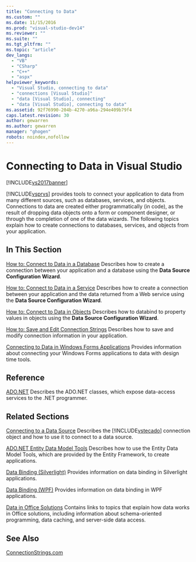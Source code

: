 ```yaml
---
title: "Connecting to Data"
ms.custom: ""
ms.date: 11/15/2016
ms.prod: "visual-studio-dev14"
ms.reviewer: ""
ms.suite: ""
ms.tgt_pltfrm: ""
ms.topic: "article"
dev_langs:
  - "VB"
  - "CSharp"
  - "C++"
  - "aspx"
helpviewer_keywords:
  - "Visual Studio, connecting to data"
  - "connections [Visual Studio]"
  - "data [Visual Studio], connecting"
  - "data [Visual Studio], connecting to data"
ms.assetid: 92f76990-204b-4270-a96a-294e409b79f4
caps.latest.revision: 30
author: gewarren
ms.author: gewarren
manager: "ghogen"
robots: noindex,nofollow
---
```

# Connecting to Data in Visual Studio
[!INCLUDE[vs2017banner](../includes/vs2017banner.md)]

[!INCLUDE[vsprvs](../includes/vsprvs-md.md)] provides tools to connect your application to data from many different sources, such as databases, services, and objects. Connections to data are created either programmatically (in code), as the result of dropping data objects onto a form or component designer, or through the completion of one of the data wizards. The following topics explain how to create connections to databases, services, and objects from your application.

## In This Section
 [How to: Connect to Data in a Database](../data-tools/how-to-connect-to-data-in-a-database.md)
 Describes how to create a connection between your application and a database using the **Data Source Configuration Wizard**.

 [How to: Connect to Data in a Service](../data-tools/how-to-connect-to-data-in-a-service.md)
 Describes how to create a connection between your application and the data returned from a Web service using the **Data Source Configuration Wizard**.

 [How to: Connect to Data in Objects](http://msdn.microsoft.com/library/862fd351-0f4d-4220-9743-6103b87dc24b)
 Describes how to databind to property values in objects using the **Data Source Configuration Wizard**.

 [How to: Save and Edit Connection Strings](~/E:/Repos/visualstudio-docs-pr/docs/data-tools/how-to-save-and-edit-connection-strings.md)
 Describes how to save and modify connection information in your application.

 [Connecting to Data in Windows Forms Applications](../data-tools/connecting-to-data-in-windows-forms-applications.md)
 Provides information about connecting your Windows Forms applications to data with design time tools.

## Reference
 [ADO.NET](http://msdn.microsoft.com/library/5b96ed06-9759-4966-a797-a1d5f6ee50ca)
 Describes the ADO.NET classes, which expose data-access services to the .NET programmer.

## Related Sections
 [Connecting to a Data Source](http://msdn.microsoft.com/library/9abc3f92-1be3-4e1a-b360-762dc689650e)
 Describes the [!INCLUDE[vstecado](../includes/vstecado-md.md)] connection object and how to use it to connect to a data source.

 [ADO.NET Entity Data Model  Tools](http://msdn.microsoft.com/en-us/91076853-0881-421b-837a-f582f36be527)
 Describes how to use the Entity Data Model Tools, which are provided by the Entity Framework, to create applications.

 [Data Binding (Silverlight)](http://go.microsoft.com/fwlink/?LinkId=166342)
 Provides information on data binding in Silverlight applications.

 [Data Binding (WPF)](http://msdn.microsoft.com/library/90f79b97-17e7-40d1-abf0-3ba600ad1d7e)
 Provides information on data binding in WPF applications.

 [Data in Office Solutions](http://msdn.microsoft.com/library/8478c095-864b-4ed3-8a70-1fc19b411c6a)
 Contains links to topics that explain how data works in Office solutions, including information about schema-oriented programming, data caching, and server-side data access.

## See Also
 [ConnectionStrings.com](http://www.connectionstrings.com)